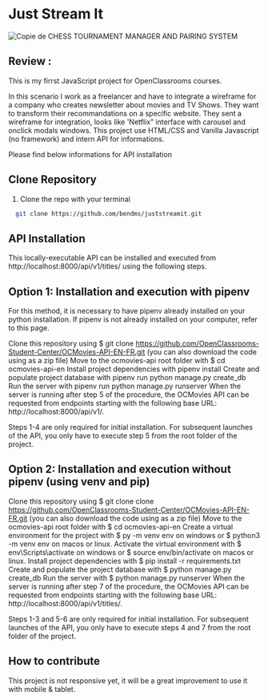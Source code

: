 # Just Stream It

![Copie de CHESS TOURNAMENT MANAGER AND PAIRING SYSTEM](https://user-images.githubusercontent.com/97233634/190144972-fc99a06d-c39a-4ad7-aaba-64cfe62161e2.png)

## Review : 

This is my firrst JavaScript project for OpenClassrooms courses.

In this scenario I work as a freelancer and have to integrate a wireframe for a company who creates newsletter about movies and TV Shows. They want to transform their recommandations on a specific website. 
They sent a wireframe for integration, looks like 'Netflix" interface with carousel and onclick modals windows.
This project use HTML/CSS and Vanilla Javascript (no framework) and intern API for informations.

Please find below informations for API installation

## Clone Repository 

1. Clone the repo with your terminal

```bash
  git clone https://github.com/bendms/juststreamit.git
```
## API Installation

This locally-executable API can be installed and executed from http://localhost:8000/api/v1/titles/ using the following steps.

## Option 1: Installation and execution with pipenv
For this method, it is necessary to have pipenv already installed on your python installation. If pipenv is not already installed on your computer, refer to this page.

Clone this repository using $ git clone https://github.com/OpenClassrooms-Student-Center/OCMovies-API-EN-FR.git (you can also download the code using as a zip file)
Move to the ocmovies-api root folder with $ cd ocmovies-api-en
Install project dependencies with pipenv install
Create and populate project database with pipenv run python manage.py create_db
Run the server with pipenv run python manage.py runserver
When the server is running after step 5 of the procedure, the OCMovies API can be requested from endpoints starting with the following base URL: http://localhost:8000/api/v1/.

Steps 1-4 are only required for initial installation. For subsequent launches of the API, you only have to execute step 5 from the root folder of the project.

## Option 2: Installation and execution without pipenv (using venv and pip)
Clone this repository using $ git clone clone https://github.com/OpenClassrooms-Student-Center/OCMovies-API-EN-FR.git (you can also download the code using as a zip file)
Move to the ocmovies-api root folder with $ cd ocmovies-api-en
Create a virtual environment for the project with $ py -m venv env on windows or $ python3 -m venv env on macos or linux.
Activate the virtual environment with $ env\Scripts\activate on windows or $ source env/bin/activate on macos or linux.
Install project dependencies with $ pip install -r requirements.txt
Create and populate the project database with $ python manage.py create_db
Run the server with $ python manage.py runserver
When the server is running after step 7 of the procedure, the OCMovies API can be requested from endpoints starting with the following base URL: http://localhost:8000/api/v1/titles/.

Steps 1-3 and 5-6 are only required for initial installation. For subsequent launches of the API, you only have to execute steps 4 and 7 from the root folder of the project.

## How to contribute

This project is not responsive yet, it will be a great improvement to use it with mobile & tablet. 
